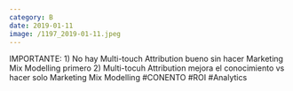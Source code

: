 ```yaml
--- 
category: B 
date: 2019-01-11 
image: /1197_2019-01-11.jpeg 
--- 
```


IMPORTANTE: 1) No hay Multi-touch Attribution bueno sin hacer Marketing Mix Modelling primero 2) Multi-tocuh Attribution mejora el conocimiento vs hacer solo Marketing Mix Modelling #CONENTO #ROI #Analytics